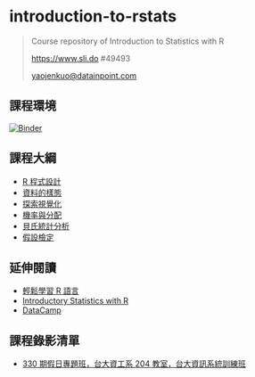 # introduction-to-rstats

> Course repository of Introduction to Statistics with R
>
> https://www.sli.do #49493
>
> yaojenkuo@datainpoint.com

## 課程環境

[![Binder](https://mybinder.org/badge_logo.svg)](https://mybinder.org/v2/gh/yaojenkuo/introduction-to-rstats/master)

## 課程大綱

- [R 程式設計](01-essential-r-programming.html)
- [資料的樣態](02-data-in-stats.html)
- [探索視覺化](03-exploring-data-in-stats.html)
- [機率與分配](04-sampling-and-probability.html)
- [貝氏統計分析]()
- [假設檢定]()

## 延伸閱讀

- [輕鬆學習 R 語言](https://www.datainpoint.com/r-essentials/)
- [Introductory Statistics with R](https://www.amazon.com/Introductory-Statistics-R-Computing/dp/0387790535)
- [DataCamp](https://www.datacamp.com/search?q=R&tap_a=5644-dce66f&tap_s=194899-1fb421&utm_medium=affiliate&utm_source=tonykuo)


## 課程錄影清單

- [330 期假日專題班，台大資工系 204 教室，台大資訊系統訓練班](https://www.youtube.com/playlist?list=PLEq7iw5uOtuUCcEpHpznqBdbla6X6vSit)